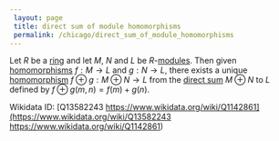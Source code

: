 ```yaml
---
 layout: page
 title: direct sum of module homomorphisms
 permalink: /chicago/direct_sum_of_module_homomorphisms
---
```

Let $R$ be a [ring](https://mathgloss.github.io/MathGloss/chicago/ring) and let $M$, $N$ and $L$ be $R$-[modules](https://mathgloss.github.io/MathGloss/chicago/module_over_a_ring). Then given [homomorphisms](https://mathgloss.github.io/MathGloss/chicago/module_homomorphism) $f:M\to L$ and $g:N\to L$, there exists a unique [homomorphism](https://mathgloss.github.io/MathGloss/chicago/module_homomorphism) $f\oplus g:M\oplus N\to L$ from the [direct sum](https://mathgloss.github.io/MathGloss/chicago/direct_sum_of_modules) $M\oplus N$ to $L$ defined by $f\oplus g(m,n) = f(m) + g(n)$. 

Wikidata ID: [Q13582243
https://www.wikidata.org/wiki/Q1142861](https://www.wikidata.org/wiki/Q13582243
https://www.wikidata.org/wiki/Q1142861)